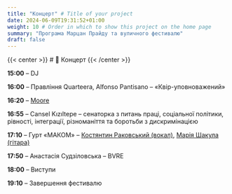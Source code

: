 ```yaml
---
title: "Концерт" # Title of your project
date: 2024-06-09T19:31:52+01:00
weight: 10 # Order in which to show this project on the home page
summary: "Програма Марцан Прайду та вуличного фестивалю"
draft: false
---
```


{{< center >}} # 🎤 Концерт {{< /center >}}

**15:00** – DJ

**16:00** – Правління Quarteera, Alfonso Pantisano – «Квір-уповноважений»

**16:20** – [Moore](https://www.instagram.com/_itsmoore_/)

**16:55** – Cansel Kızıltepe – сенаторка з питань праці, соціальної політики, рівності, інтеграції, різноманіття та боротьби з дискримінацією

**17:10** – Гурт «МАКОМ» – [Костянтин Раковський (вокал)](https://www.instagram.com/kos.rakovskyi), [Марiя Шакула (гітара)](https://www.instagram.com/maria.shakula/)

**17:50** – Анастасія Судзіловська – BVRE

**18:00** – Виступи

**19:10** – Завершення фестивалю
